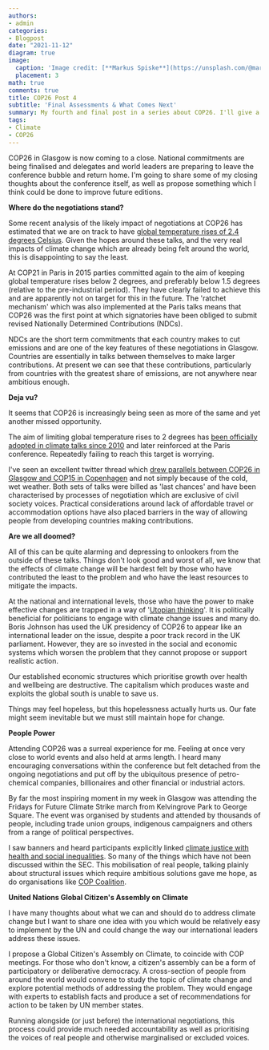 ```yaml
---
authors:
- admin
categories:
- Blogpost
date: "2021-11-12"
diagram: true
image:
  caption: 'Image credit: [**Markus Spiske**](https://unsplash.com/@markusspiske)'
  placement: 3
math: true
comments: true
title: COP26 Post 4
subtitle: 'Final Assessments & What Comes Next'
summary: My fourth and final post in a series about COP26. I'll give a final update and discuss what more could be done.
tags:
- Climate
- COP26
---
```


COP26 in Glasgow is now coming to a close. National commitments are being finalised and delegates and world leaders are preparing to leave the conference bubble and return home. I'm going to share some of my closing thoughts about the conference itself, as well as propose something which I think could be done to improve future editions.

**Where do the negotiations stand?**

Some recent analysis of the likely impact of negotiations at COP26 has estimated that we are on track to have [global temperature rises of 2.4 degrees Celsius](https://www.theguardian.com/environment/2021/nov/09/cop26-sets-course-for-disastrous-heating-of-more-than-24c-says-key-report). Given the hopes around these talks, and the very real impacts of climate change which are already being felt around the world, this is disappointing to say the least.

At COP21 in Paris in 2015 parties committed again to the aim of keeping global temperature rises below 2 degrees, and preferably below 1.5 degrees (relative to the pre-industrial period). They have clearly failed to achieve this and are apparently not on target for this in the future. The 'ratchet mechanism' which was also implemented at the Paris talks means that COP26 was the first point at which signatories have been obliged to submit revised Nationally Determined Contributions (NDCs).

NDCs are the short term commitments that each country makes to cut emissions and are one of the key features of these negotiations in Glasgow. Countries are essentially in talks between themselves to make larger contributions. At present we can see that these contributions, particularly from countries with the greatest share of emissions, are not anywhere near ambitious enough.

**Deja vu?**

It seems that COP26 is increasingly being seen as more of the same and yet another missed opportunity.

The aim of limiting global temperature rises to 2 degrees has [been officially adopted in climate talks since 2010](https://www.carbonbrief.org/explainer-the-ratchet-mechanism-within-the-paris-climate-deal) and later reinforced at the Paris conference. Repeatedly failing to reach this target is worrying.

I've seen an excellent twitter thread which [drew parallels between COP26 in Glasgow and COP15 in Copenhagen](https://threadreaderapp.com/thread/1455306187398914048.html) and not simply because of the cold, wet weather. Both sets of talks were billed as 'last chances' and have been characterised by processes of negotiation which are exclusive of civil society voices. Practical considerations around lack of affordable travel or accommodation options have also placed barriers in the way of allowing people from developing countries making contributions.

**Are we all doomed?**

All of this can be quite alarming and depressing to onlookers from the outside of these talks. Things don't look good and worst of all, we know that the effects of climate change will be hardest felt by those who have contributed the least to the problem and who have the least resources to mitigate the impacts.

At the national and international levels, those who have the power to make effective changes are trapped in a way of '[Utopian thinking](https://link.springer.com/article/10.1057/sth.2015.12)'. It is politically beneficial for politicians to engage with climate change issues and many do. Boris Johnson has used the UK presidency of COP26 to appear like an international leader on the issue, despite a poor track record in the UK parliament. However, they are so invested in the social and economic systems which worsen the problem that they cannot propose or support realistic action.

Our established economic structures which prioritise growth over health and wellbeing are destructive. The capitalism which produces waste and exploits the global south is unable to save us.

Things may feel hopeless, but this hopelessness actually hurts us. Our fate might seem inevitable but we must still maintain hope for change.

**People Power**

Attending COP26 was a surreal experience for me. Feeling at once very close to world events and also held at arms length. I heard many encouraging conversations within the conference but felt detached from the ongoing negotiations and put off by the ubiquitous presence of petro-chemical companies, billionaires and other financial or industrial actors.

By far the most inspiring moment in my week in Glasgow was attending the Fridays for Future Climate Strike march from Kelvingrove Park to George Square. The event was organised by students and attended by thousands of people, including trade union groups, indigenous campaigners and others from a range of political perspectives.

I saw banners and heard participants explicitly linked [climate justice with health and social inequalities](https://twitter.com/i/status/1456670075717570563). So many of the things which have not been discussed within the SEC. This mobilisation of real people, talking plainly about structural issues which require ambitious solutions gave me hope, as do organisations like [COP Coalition](https://cop26coalition.org/).

**United Nations Global Citizen's Assembly on Climate**

I have many thoughts about what we can and should do to address climate change but I want to share one idea with you which would be relatively easy to implement by the UN and could change the way our international leaders address these issues.

I propose a Global Citizen's Assembly on Climate, to coincide with COP meetings. For those who don't know, a citizen's assembly can be a form of participatory or deliberative democracy. A cross-section of people from around the world would convene to study the topic of climate change and explore potential methods of addressing the problem. They would engage with experts to establish facts and produce a set of recommendations for action to be taken by UN member states.

Running alongside (or just before) the international negotiations, this process could provide much needed accountability as well as prioritising the voices of real people and otherwise marginalised or excluded voices.
